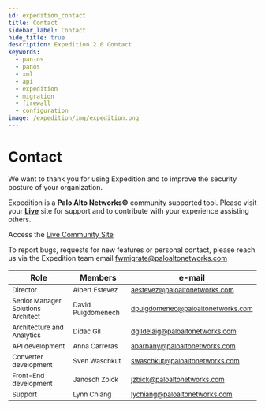 ```yaml
---
id: expedition_contact
title: Contact
sidebar_label: Contact
hide_title: true
description: Expedition 2.0 Contact
keywords:
  - pan-os
  - panos
  - xml
  - api
  - expedition
  - migration
  - firewall
  - configuration
image: /expedition/img/expedition.png
---
```


# Contact

We want to thank you for using Expedition and to improve the security posture of your organization.

Expedition is a **Palo Alto Networks©** community supported tool. Please visit your <a href="https://live.paloaltonetworks.com/t5/expedition-migration-tool/ct-p/migration_tool">**Live**</a> site for support and to contribute with your
experience assisting others.

Access the <a href="https://live.paloaltonetworks.com/t5/expedition-migration-tool/ct-p/migration_tool"> Live Community Site </a>

To report bugs, requests for new features or personal contact, please reach us via the Expedition team email <fwmigrate@paloaltonetworks.com>

| Role                                              | Members                           | e-mail                                             |
| ------------------------------------------------- | --------------------------------- | -------------------------------------------------- |
| <small>Director </small>                          | <small>Albert Estevez</small>     | <small><aestevez@paloaltonetworks.com></small>     |
| <small>Senior Manager Solutions Architect</small> | <small>David Puigdomenech</small> | <small><dpuigdomenec@paloaltonetworks.com></small> |
| <small>Architecture and Analytics </small>        | <small>Didac Gil</small>          | <small><dgildelaig@paloaltonetworks.com></small>   |
| <small>API development </small>                   | <small>Anna Carreras</small>      | <small><abarbany@paloaltonetworks.com></small>     |
| <small>Converter development </small>             | <small>Sven Waschkut</small>      | <small><swaschkut@paloaltonetworks.com></small>    |
| <small>Front-End development </small>             | <small>Janosch Zbick</small>      | <small><jzbick@paloaltonetworks.com></small>       |
| <small>Support </small>                           | <small>Lynn Chiang</small>        | <small><lychiang@paloaltonetworks.com></small>     |
